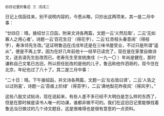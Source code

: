     旧日记里的鲁迅 三 戊戌二 

   日记上信函往来，别不说明内容的，今悉从略，只抄出这两项来，其一是二月中事：

   “廿四日：晴。接绍廿三日函，附来文诗各两篇，文题一云‘义然后取’，二云‘无如寡人之用心者’，诗题一云‘百花生日’（得花字），二云‘红杏枝头春意闹’（得枝字），寿洙邻先生改。”这证明鲁迅在戊戌年还是在三味书屋受业，不过只是所谓“遥从”，便是不再上学，因为在好几年前他十一经早已读完了，现在是在家里自做诗文，送去请先生批改而已。老寿先生至宣统庚戌（一九一〇 ）年尚是健在，那时谦称自己文笔已古旧，所以担任批改的是他的儿子，鲁迅称他作泗哥的，现今住在北京，年纪也过了八十了。其二是三月中事：

   “二十日：晴。下午接绍函，并文诗各两篇，文题一云‘左右皆曰贤’，二云‘人告之以过则喜’，诗题一云‘苔痕上阶绿’（得苔字），二云‘满地梨花昨夜风’（得风字）。”

   这些八股文试帖诗，现在说起来，有些人差不多已经不大明白是怎么样的东西了，但是在那时候是读书人唯一的功课，谁都非做不可的。我们在这旧日记里能够找着鲁迅当日做过的几个诗文题目，这是很难得也是很有意思的一点资料。

